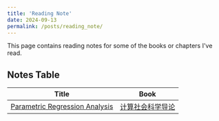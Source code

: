 ```yaml
---
title: 'Reading Note'
date: 2024-09-13
permalink: /posts/reading_note/
---
```


This page contains reading notes for some of the books or chapters I've read.

## Notes Table

|        Title         |         Book         |                 
| -------------------- | -------------------- |
| [Parametric Regression Analysis](http://leahxqing.github.io/posts/notes/2024-04-29-CS.md) | [计算社会科学导论](https://book.douban.com/subject/36603927/) |

